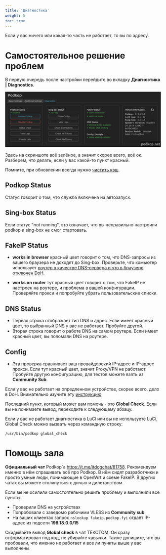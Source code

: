```yaml
---
title: 'Диагностика'
weight: 5
toc: true
---
```


Если у вас ничего или какая-то часть не работает, то вы по адресу.

# Самостоятельное решение проблем

В первую очередь после настройки перейдите во вкладку **Диагностика | Diagnostics**.

![diagnostics-1](images/diagnostics-1.png)

Здесь на скриншоте всё зелёное, а значит скорее всего, всё ок. Разберём, что делать, если у вас какой-то пункт красный.

Помните, при обновлении всегда нужно [чистить кэш](/docs/creal-browser-cache/).

## Podkop Status
Статус говорит о том, что служба включена на автозапуск.

## Sing-box Status
Если статус "not running", это означает, что вы неправильно настроили podkop и sing-box не смог стартовать. 

## FakeIP Status
- **works in browser** красный цвет говорит о том, что DNS-запросы из вашего браузера не доходят до Sing-box. Проверьте, что комьютер использует [роутер в качестве DNS-сервера и что в браузере отключен DoH](/docs/client-dns/).

- **works on router** тут красный цвет говорит о том, что FakeIP не настроен на роутере, и проблема в вашей конфигурации. Проверяйте прокси и попробуйте убрать пользовательские списки.

## DNS Status
- Первая строка отображает тип DNS и адрес. Если имеет красный цвет, то выбранный DNS у вас не работает. Пробуйте другой.
- Вторая строка говорит о работе DNS на самом роутере. Если имеет красный цвет, вы поломали DNS на роутере.

## Config
- Эта проверка сравнивает ваш провайдерский IP-адрес и IP-адрес прокси. Если тут красный цвет, значит Proxy/VPN не работают. Пробуйте другую конфигурацию, для тестов можете взять из **Community Sub**.

Если у вас не работает на опредленном устройстве, скорее всего, дело в DoH. Внимательно изучите эту [инструкцию](/docs/client-dns/)

Последний пункт, который может вам помочь - это **Global Check**. Если вы не понимаете вывод, переходите к следующему абзацу.

Если у вас не работает диагностика в LuCi или вы не используете LuCi, Global Check можно вызвать через командную строку:
```
/usr/bin/podkop global_check
```

# Помощь зала

**Официальный чат** Podkop`a https://t.me/itdogchat/81758. Рекомендуем именно в нём спрашивать всё про Podkop. В нём сидят разработчики и просто умные люди, понимающие в OpenWrt и схеме FakeIP. В других чатах вы можете столкнуться с дичью и дилетанством.

Если вы не осилили самостоятельно решить проблему и выполнили все пункты:
- Проверили DNS на устройствах
- Попробовали с заведомо рабочими VLESS из **Community sub**
- На ваших клиентах запрос ```nslookup fakeip.podkop.fyi``` отдаёт IP-адрес из подсети **198.18.0.0/15**

Скидывайте вывод **Global check** в чат ТЕКСТОМ. Он сразу отформатирован под код, не убирайте кавычки. Также допишите, что вы пробовали, что именно не работает и все ли пункты выше у вас выполнены.